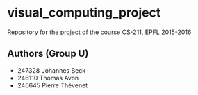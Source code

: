 # visual_computing_project

Repository for the project of the course CS-211, EPFL 2015-2016

## Authors (Group U)
   * 247328 Johannes Beck
   * 246110 Thomas Avon
   * 246645 Pierre Thévenet
